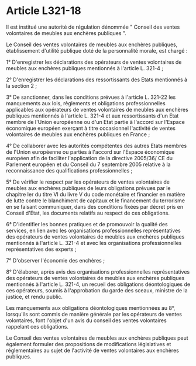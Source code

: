 # Article L321-18

Il est institué une autorité de régulation dénommée " Conseil des ventes volontaires de meubles aux enchères publiques ".

Le Conseil des ventes volontaires de meubles aux enchères publiques, établissement d'utilité publique doté de la personnalité morale, est chargé :

1° D'enregistrer les déclarations des opérateurs de ventes volontaires de meubles aux enchères publiques mentionnés à l'article L. 321-4 ;

2° D'enregistrer les déclarations des ressortissants des Etats mentionnés à la section 2 ;

3° De sanctionner, dans les conditions prévues à l'article L. 321-22 les manquements aux lois, règlements et obligations professionnelles applicables aux opérateurs de ventes volontaires de meubles aux enchères publiques mentionnés à l'article L. 321-4 et aux ressortissants d'un Etat membre de l'Union européenne ou d'un Etat partie à l'accord sur l'Espace économique européen exerçant à titre occasionnel l'activité de ventes volontaires de meubles aux enchères publiques en France ;

4° De collaborer avec les autorités compétentes des autres Etats membres de l'Union européenne ou parties à l'accord sur l'Espace économique européen afin de faciliter l'application de la directive 2005/36/ CE du Parlement européen et du Conseil du 7 septembre 2005 relative à la reconnaissance des qualifications professionnelles ;

5° De vérifier le respect par les opérateurs de ventes volontaires de meubles aux enchères publiques de leurs obligations prévues par le chapitre Ier du titre VI du livre V du code monétaire et financier en matière de lutte contre le blanchiment de capitaux et le financement du terrorisme en se faisant communiquer, dans des conditions fixées par décret pris en Conseil d'Etat, les documents relatifs au respect de ces obligations.

6° D'identifier les bonnes pratiques et de promouvoir la qualité des services, en lien avec les organisations professionnelles représentatives des opérateurs de ventes volontaires de meubles aux enchères publiques mentionnés à l'article L. 321-4 et avec les organisations professionnelles représentatives des experts ;

7° D'observer l'économie des enchères ;

8° D'élaborer, après avis des organisations professionnelles représentatives des opérateurs de ventes volontaires de meubles aux enchères publiques mentionnés à l'article L. 321-4, un recueil des obligations déontologiques de ces opérateurs, soumis à l'approbation du garde des sceaux, ministre de la justice, et rendu public.

Les manquements aux obligations déontologiques mentionnées au 8°, lorsqu'ils sont commis de manière générale par les opérateurs de ventes volontaires, font l'objet d'un avis du conseil des ventes volontaires rappelant ces obligations.

Le Conseil des ventes volontaires de meubles aux enchères publiques peut également formuler des propositions de modifications législatives et réglementaires au sujet de l'activité de ventes volontaires aux enchères publiques.
